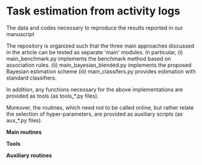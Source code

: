 # Task estimation from activity logs
The data and codes necessary to reproduce the results reported in our manuscript

The repository is organized such that the three main approaches discussed in the article can be tested as separate 'main' modules. In particular, 
(i) main_benchmark.py implements the benchmark method based on association rules.
(ii) main_bayesian_blended.py implements the proposed Bayesian estimation scheme 
(iii) main_classifers.py provides estimation with standard classifiers. 

In addition, any functions necessary for the above implementations are provided as tools (as tools_*.py files).

Moreover, the routines, which need not to be called online, but rather relate the selection of hyper-parameters, are provided as auxiliary scripts (as aux_*.py files).

**Main routines**

**Tools**

**Auxiliary routines**



